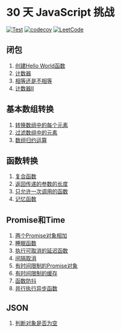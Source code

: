 # 30 天 JavaScript 挑战

[![Test](https://github.com/Samoy/js-for-30-days/actions/workflows/test.yml/badge.svg)](https://github.com/Samoy/js-for-30-days/actions/workflows/test.yml)
[![codecov](https://codecov.io/gh/Samoy/js-for-30-days/graph/badge.svg?token=9ZU9SDB2VJ)](https://codecov.io/gh/Samoy/js-for-30-days)
[![LeetCode](https://img.shields.io/badge/leetcode-JS_for_30_days-blue?logo=leetcode)](https://leetcode.cn/studyplan/30-days-of-javascript/)

## 闭包

1. [创建Hello World函数](src/closures/create-hello-world-function.ts)
2. [计数器](src/closures/counter.ts)
3. [相等还是不相等](src/closures/to-be-or-not-to-be.ts)
4. [计数器Ⅱ](src/closures/counter-ii.ts)

## 基本数组转换

1. [转换数组中的每个元素](src/basearraytransform/apply-transform-over-each-element-in-array.ts)
2. [过滤数组中的元素](src/basearraytransform/filter-elements-from-array.ts)
3. [数组归约运算](src/basearraytransform/array-reduce-transformation.ts)

## 函数转换

1. [复合函数](src/functiontransform/function-composition.ts)
2. [返回传递的参数的长度](src/functiontransform/return-length-of-arguments-passed.ts)
3. [只允许一次调用的函数](src/functiontransform/allow-one-function-call.ts)
4. [记忆函数](src/functiontransform/memoize.ts)

## Promise和Time

1. [两个Promise对象相加](src/promiseandtime/add-two-promises.ts)
2. [睡眠函数](src/promiseandtime/sleep.ts)
3. [执行可取消的延迟函数](src/promiseandtime/timeout-cancellation.ts)
4. [间隔取消](src/promiseandtime/interval-cancellation.ts)
5. [有时间限制的Promise对象](src/promiseandtime/promise-time-limit.ts)
6. [有时间限制的缓存](src/promiseandtime/cache-with-time-limit.ts)
7. [函数防抖](src/promiseandtime/debounce.ts)
8. [并行执行异步函数](src/promiseandtime/execute-asynchronous-functions-in-parallel.ts)

## JSON

1. [判断对象是否为空](src/json/is-object-empty.ts)